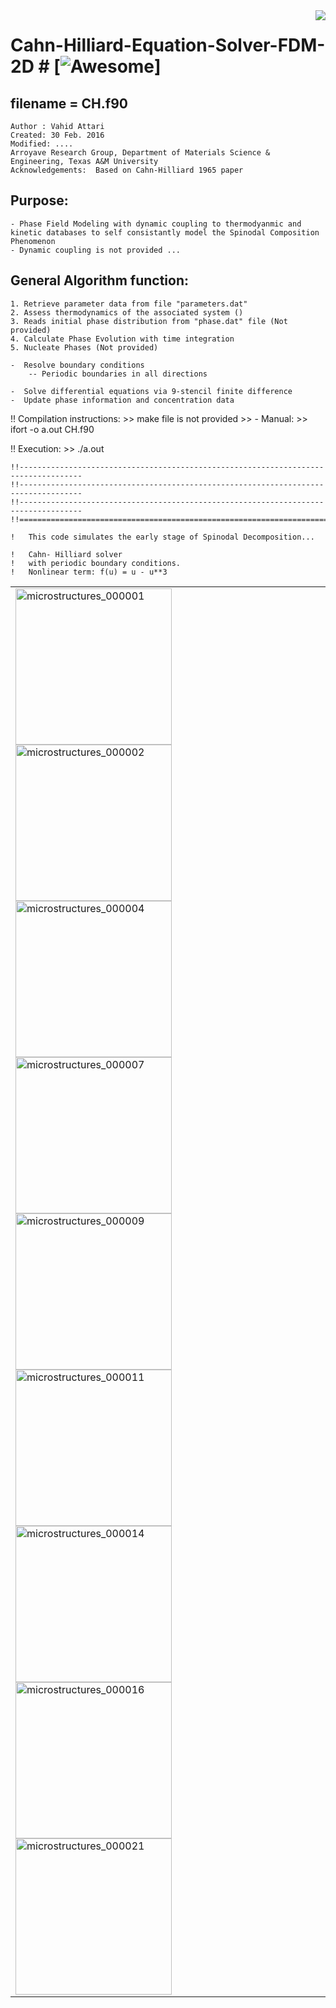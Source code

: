 <img src="icon.png" align="right" />

# Cahn-Hilliard-Equation-Solver-FDM-2D # [![Awesome](https://cdn.rawgit.com/sindresorhus/awesome/d7305f38d29fed78fa85652e3a63e154dd8e8829/media/badge.svg)]

## filename = CH.f90

	Author : Vahid Attari
	Created: 30 Feb. 2016
	Modified: ....
	Arroyave Research Group, Department of Materials Science & Engineering, Texas A&M University
	Acknowledgements:  Based on Cahn-Hilliard 1965 paper
	
## Purpose:

	- Phase Field Modeling with dynamic coupling to thermodyanmic and kinetic databases to self consistantly model the Spinodal Composition Phenomenon
	- Dynamic coupling is not provided ...
   
## General Algorithm function:

	1. Retrieve parameter data from file "parameters.dat"
	2. Assess thermodynamics of the associated system ()
	3. Reads initial phase distribution from "phase.dat" file (Not provided)
	4. Calculate Phase Evolution with time integration
	5. Nucleate Phases (Not provided)

	-  Resolve boundary conditions 
	 	-- Periodic boundaries in all directions

	-  Solve differential equations via 9-stencil finite difference
	-  Update phase information and concentration data


!! Compilation instructions: 
	>> make file is not provided
	>> - Manual: >>  ifort -o a.out CH.f90

!! Execution: >> ./a.out 
                                
	!!------------------------------------------------------------------------------------
	!!------------------------------------------------------------------------------------
	!!------------------------------------------------------------------------------------
	!!====================================================================================

	!   This code simulates the early stage of Spinodal Decomposition...

	!   Cahn- Hilliard solver 	
	!   with periodic boundary conditions.
	!   Nonlinear term: f(u) = u - u**3

<table>
  <tr>
    <td> 
<img src="https://user-images.githubusercontent.com/11892854/118386432-78937500-b5e5-11eb-9c48-dc04c4be50b4.jpeg" alt="microstructures_000001" width="250" height="250">
<img src="https://user-images.githubusercontent.com/11892854/118386435-792c0b80-b5e5-11eb-84fd-5f993fc2c2c2.jpeg" alt="microstructures_000002" width="250" height="250">
<img src="https://user-images.githubusercontent.com/11892854/118386436-7a5d3880-b5e5-11eb-915a-dd687dc01aaf.jpeg" alt="microstructures_000004" width="250" height="250">
<img src="https://user-images.githubusercontent.com/11892854/118386439-7cbf9280-b5e5-11eb-9cee-3cc17a7f0ab2.jpeg" alt="microstructures_000007" width="250" height="250">	    
<img src="https://user-images.githubusercontent.com/11892854/118386440-7d582900-b5e5-11eb-89a2-bc0252ba8135.jpeg" alt="microstructures_000009" width="250" height="250">	    
<img src="https://user-images.githubusercontent.com/11892854/118386441-7d582900-b5e5-11eb-98bb-9520f8dfe864.jpeg" alt="microstructures_000011" width="250" height="250">	    
<img src="https://user-images.githubusercontent.com/11892854/118386442-7df0bf80-b5e5-11eb-8f20-d5262b2c1b3d.jpeg" alt="microstructures_000014" width="250" height="250">	    
<img src="https://user-images.githubusercontent.com/11892854/118386443-7df0bf80-b5e5-11eb-82a5-eba0a00faeae.jpeg" alt="microstructures_000016" width="250" height="250">	    
<img src="https://user-images.githubusercontent.com/11892854/118386444-7e895600-b5e5-11eb-9bc1-b40dfb0002cd.jpeg" alt="microstructures_000021" width="250" height="250">	    
	  </td>
   <tr>
</table>
